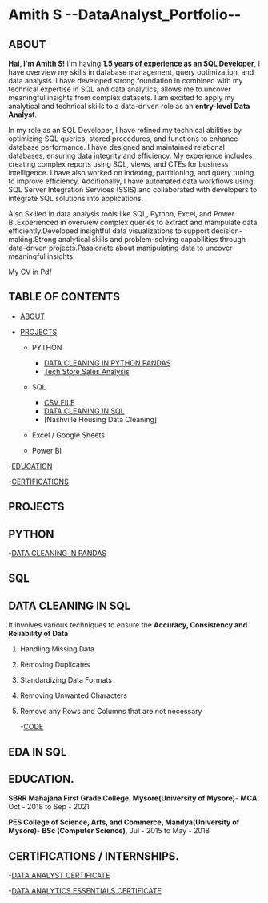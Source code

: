 # Amith S --DataAnalyst_Portfolio--

## ABOUT

**Hai, I'm Amith S!** I'm having **1.5 years of experience as an SQL Developer**, I have overview my skills in database management, query optimization, and data analysis. I have developed strong foundation in  combined with my technical expertise in SQL and data analytics, allows me to uncover meaningful insights from complex datasets. I am excited to apply my analytical and technical skills to a data-driven role as an **entry-level Data Analyst**.  

In my role as an SQL Developer, I have refined my technical abilities by optimizing SQL queries, stored procedures, and functions to enhance database performance. I have designed and maintained relational databases, ensuring data integrity and efficiency. My experience includes creating complex reports using SQL, views, and CTEs for business intelligence. I have also worked on indexing, partitioning, and query tuning to improve efficiency. Additionally, I have automated data workflows using SQL Server Integration Services (SSIS) and collaborated with developers to integrate SQL solutions into applications.

Also Skilled in data analysis tools like SQL, Python, Excel, and Power BI.Experienced in overview complex queries to extract and manipulate data efficiently.Developed insightful data visualizations to support decision-making.Strong analytical skills and problem-solving capabilities through data-driven projects.Passionate about manipulating data to uncover meaningful insights.

My CV in Pdf[  ]()

## TABLE OF CONTENTS

- [ABOUT](https://github.com/Amith-shivaramu/Amith_Portfolio/blob/main/README.md#about)
  
- [PROJECTS](https://github.com/Amith-shivaramu/Amith_Portfolio/blob/main/README.md#projects)
  
  - PYTHON
    - [DATA CLEANING IN PYTHON PANDAS](https://github.com/Amith-shivaramu/Amith_Portfolio/blob/main/README.md#python)
    - [Tech Store Sales Analysis](https://github.com/tiannaparris/Data-Analysis-Portfolio#tech-store-sales-analysis)
      
  - SQL
    - [CSV FILE](https://github.com/Amith-shivaramu/Amith_Portfolio/blob/main/LAY_OFFS.csv) 
    - [DATA CLEANING IN SQL](https://github.com/Amith-shivaramu/Amith_Portfolio/blob/main/README.md#sql)
    - [Nashville Housing Data Cleaning]
      
  - Excel / Google Sheets
    
  - Power BI

 -[EDUCATION](https://github.com/Amith-shivaramu/Amith_Portfolio/blob/main/README.md#education)

 -[CERTIFICATIONS](https://github.com/Amith-shivaramu/Amith_Portfolio/blob/main/README.md#certifications--internships)

## PROJECTS

## PYTHON

-[DATA CLEANING IN PANDAS](file:///C:/Users/Admin/Downloads/Data%20Cleaning%20pandas.html)

## SQL
## DATA CLEANING IN SQL

It involves various techniques to ensure the **Accuracy, Consistency and Reliability of Data**
1. Handling Missing Data
2. Removing Duplicates
3. Standardizing Data Formats
4. Removing Unwanted Characters
5. Remove any Rows and Columns that are not necessary
   
   -[CODE](https://github.com/Amith-shivaramu/Amith_Portfolio/blob/main/Data_Cleaning%20in%20SQL)

## EDA IN SQL


## EDUCATION.

   **SBRR Mahajana First Grade College, Mysore(University of Mysore)**- **MCA**, Oct - 2018 to Sep - 2021 
 
   **PES College of Science, Arts, and Commerce, Mandya(University of Mysore)**- **BSc (Computer Science)**, Jul - 2015 to May - 2018 

## CERTIFICATIONS / INTERNSHIPS.

   -[DATA ANALYST CERTIFICATE](https://learn.365datascience.com/c/746eeb9ef0/) 
   
   -[DATA ANALYTICS ESSENTIALS CERTIFICATE](https://www.netacad.com/certificates?issuanceId=66324ca5-f5d7-4878-95d6-79ff9b8cd976)

